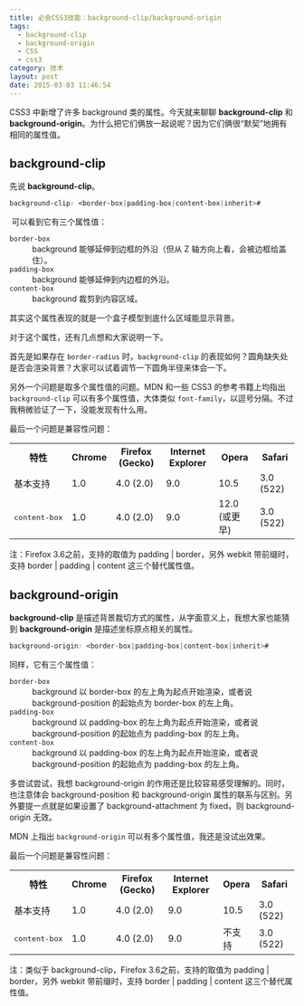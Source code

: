 ```yaml
---
title: 必会CSS3技能：background-clip/background-origin
tags:
  - background-clip
  - background-origin
  - CSS
  - css3
category: 技术
layout: post
date: 2015-03-03 11:46:54
---
```


CSS3 中新增了许多 background 类的属性。今天就来聊聊 **background-clip** 和 **background-origin**。为什么把它们俩放一起说呢？因为它们俩很“默契”地拥有相同的属性值。</p>

## background-clip

先说 **background-clip**。

```css
background-clip: <border-box|padding-box|content-box|inherit>#
```

 可以看到它有三个属性值：

<dl>
<dt><code>border-box</code></dt>
<dd>background 能够延伸到边框的外沿（但从 Z 轴方向上看，会被边框给盖住）。</dd>
<dt><code>padding-box</code></dt>
<dd>background 能够延伸到内边框的外沿。</dd>
<dt><code>content-box</code></dt>
<dd>background 裁剪到内容区域。</dd>
</dl>

其实这个属性表现的就是一个盒子模型到底什么区域能显示背景。

对于这个属性，还有几点想和大家说明一下。

首先是如果存在 `border-radius` 时，`background-clip` 的表现如何？圆角缺失处是否会渲染背景？大家可以试着调节一下圆角半径来体会一下。

另外一个问题是取多个属性值的问题。MDN 和一些 CSS3 的参考书籍上均指出 `background-clip` 可以有多个属性值，大体类似 `font-family`，以逗号分隔。不过我稍微验证了一下，没能发现有什么用。

最后一个问题是兼容性问题：

<table>
<tbody>
<tr><th>特性</th><th>Chrome</th><th>Firefox (Gecko)</th><th>Internet Explorer</th><th>Opera</th><th>Safari</th></tr>
<tr>
<td>基本支持</td>
<td>1.0</td>
<td>4.0 (2.0) </td>
<td>9.0 </td>
<td>10.5</td>
<td>3.0 (522) </td>
</tr>
<tr>
<td><pre class="inline:true decode:1 " >content-box</pre></td>
<td>1.0</td>
<td>4.0 (2.0) </td>
<td>9.0 </td>
<td>12.0 (或更早)</td>
<td>3.0 (522) </td>
</tr>
</tbody>
</table>

注：Firefox 3.6之前，支持的取值为 padding | border，另外 webkit 带前缀时，支持 border | padding | content 这三个替代属性值。


## background-origin

**background-clip** 是描述背景裁切方式的属性，从字面意义上，我想大家也能猜到 **background-origin** 是描述坐标原点相关的属性。

```css
background-origin: <border-box|padding-box|content-box|inherit>#
```

同样，它有三个属性值：

<dl>
<dt><code>border-box</code></dt>
<dd>background 以 border-box 的左上角为起点开始渲染，或者说 background-position 的起始点为 border-box 的左上角。</dd>
<dt><code>padding-box</code></dt>
<dd>background 以 padding-box 的左上角为起点开始渲染，或者说 background-position 的起始点为 padding-box 的左上角。</dd>
<dt><code>content-box</code></dt>
<dd>background 以 padding-box 的左上角为起点开始渲染，或者说 background-position 的起始点为 padding-box 的左上角。</dd>
</dl>

多尝试尝试，我想 background-origin 的作用还是比较容易感受理解的。同时，也注意体会 background-position 和 background-origin 属性的联系与区别。另外要提一点就是如果设置了 background-attachment 为 fixed，则 background-origin 无效。

MDN 上指出 `background-origin` 可以有多个属性值，我还是没试出效果。

最后一个问题是兼容性问题：

<table>
<tbody>
<tr><th>特性</th><th>Chrome</th><th>Firefox (Gecko)</th><th>Internet Explorer</th><th>Opera</th><th>Safari</th></tr>
<tr>
<td>基本支持</td>
<td>1.0</td>
<td>4.0 (2.0) </td>
<td>9.0 </td>
<td>10.5</td>
<td>3.0 (522) </td>
</tr>
<tr>
<td><pre class="inline:true decode:1 " >content-box</pre></td>
<td>1.0</td>
<td>4.0 (2.0) </td>
<td>9.0 </td>
<td>不支持</td>
<td>3.0 (522) </td>
</tr>
</tbody>
</table>

注：类似于 background-clip，Firefox 3.6之前，支持的取值为 padding | border，另外 webkit 带前缀时，支持 border | padding | content 这三个替代属性值。
